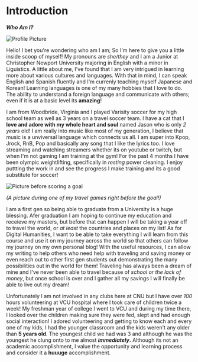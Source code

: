 # Introduction
 _**Who Am I?**_ 


![Profile Picture](https://AdaChicas3.github.io/Ada-Chicas-CNU/images/hockey.png)

Hello! I bet you're wondering who am I am; So I'm here to give you a little inside scoop of myself! My pronouns are _she/they_ and I am a Junior at Christopher Newport University majoring in English with a minor in Liguistics. A little about me, I've found that I am very intrigued in learning more about various cultures and languages. With that in mind, I can speak English and Spanish fluently and I'm currenly teaching myself Japanese and Korean! Learning languages is one of my many hobbies that I love to do. The ability to understand a foreign language and communicate with others; even if it is at a basic level its **amazing**! 



I am from Woodbride, Virginia and I played Varisity soccer for my high school team as well as 3 years on a travel soccer team. I have a cat that I **love and adore with my whole heart and soul** named Jason who is only _2 years_ old! I am really into music like most of my generation, I believe that music is a unviversal language which connects us all. I am super into Kpop, Jrock, RnB, Pop and basically any song that I like the lyrics too. I love streaming and watching streamers whether its on youtube or twitch, but when I'm not gaming I am training at the gym! For the past 4 months I have been olympic weightlifting, specifically in *resting* power cleaning. I enjoy puttting the work in and see the progress I make training and its a good substitute for soccer! 

![Picture before scoring a goal](https://AdaChicas3.github.io/Ada-Chicas-CNU/images/soccer.jpg)

_(A picture during one of my travel games right before the goal!)_



I am a first gen so being able to graduate from a University is a huge blessing. Afer graduation I am hoping to continue my education and receieve my masters, but before that can happen I will be taking a year off to travel the world, or _at least_ the countries and places on my list! As for Digital Humanities, I want to be able to take everything I will learn from this course and use it on my journey across the world so that others can follow my journey on my own personal blog! With the useful resources, I can allow my writing to help others who need help with traveling and saving money or even reach out to other first gen students out demonstrating the many possibilities out in the world for them! Traveling has always been a dream of mine and I've never been able to travel because of _school or the lack of money_, but once school is over and I gather all my savings I will finally be able to live out my dream! 



Unfortunately I am not involved in any clubs here at CNU but I have over _100_ hours volunteering at VCU hospital where I took care of children twice a week! My freshman year of college I went to VCU and during my time there, I looked over the children making sure they were fed, slept and had enough social interaction! I adored volunteering and getting to know each and every one of my kids, I had the younger classroom and the kids weren't any older than **5 years old**. The youngest child we had was 3 and although he was the youngest he clung onto to me almost **_immediately_.** Although its not an academic accomplishment, I value the opportunity and learning process and consider it a **huuuge** accomplishment. 




